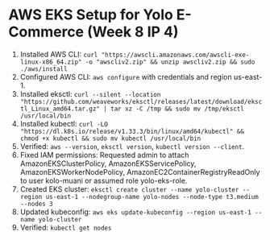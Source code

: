 # AWS EKS Setup for Yolo E-Commerce (Week 8 IP 4)

1. Installed AWS CLI: `curl "https://awscli.amazonaws.com/awscli-exe-linux-x86_64.zip" -o "awscliv2.zip" && unzip awscliv2.zip && sudo ./aws/install`
2. Configured AWS CLI: `aws configure` with credentials and region us-east-1.
3. Installed eksctl: `curl --silent --location "https://github.com/weaveworks/eksctl/releases/latest/download/eksctl_Linux_amd64.tar.gz" | tar xz -C /tmp && sudo mv /tmp/eksctl /usr/local/bin`
4. Installed kubectl: `curl -LO "https://dl.k8s.io/release/v1.33.3/bin/linux/amd64/kubectl" && chmod +x kubectl && sudo mv kubectl /usr/local/bin`
5. Verified: `aws --version`, `eksctl version`, `kubectl version --client`.
6. Fixed IAM permissions: Requested admin to attach AmazonEKSClusterPolicy, AmazonEKSServicePolicy, AmazonEKSWorkerNodePolicy, AmazonEC2ContainerRegistryReadOnly to user kolo-muani or assumed role yolo-eks-role.
7. Created EKS cluster: `eksctl create cluster --name yolo-cluster --region us-east-1 --nodegroup-name yolo-nodes --node-type t3.medium --nodes 3`
8. Updated kubeconfig: `aws eks update-kubeconfig --region us-east-1 --name yolo-cluster`
9. Verified: `kubectl get nodes`
